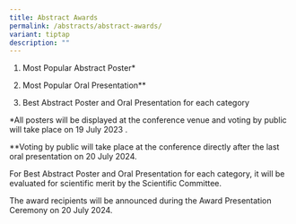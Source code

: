 ```yaml
---
title: Abstract Awards
permalink: /abstracts/abstract-awards/
variant: tiptap
description: ""
---
```

<ol data-tight="true" class="tight">
<li>
<p>Most Popular Abstract Poster*</p>
</li>
<li>
<p>Most Popular Oral Presentation**</p>
</li>
<li>
<p>Best Abstract Poster and Oral Presentation for each category</p>
</li>
</ol>
<p>*All posters will be displayed at the conference venue and voting by public
will take place on 19 July 2023 .</p>
<p>**Voting by public will take place at the conference directly after the
last oral presentation on 20 July 2024.</p>
<p>For Best Abstract Poster and Oral Presentation for each category, it will
be evaluated for scientific merit by the Scientific Committee.</p>
<p>The award recipients will be announced during the Award Presentation Ceremony
on 20 July 2024.</p>
<p></p>